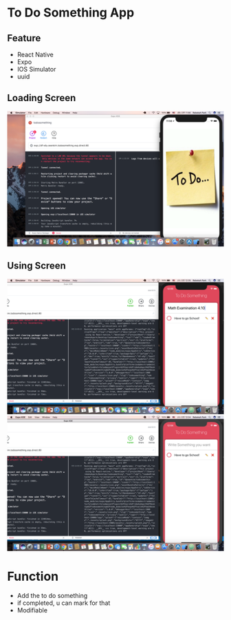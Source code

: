 # To Do Something App

## Feature

- React Native
- Expo
- IOS Simulator
- uuid

## Loading Screen

![PortFolio Screen Shot](/assets/Loading.png?raw=true "Optional Title")

## Using Screen

![PortFolio Screen Shot](/assets/Write.png?raw=true "Optional Title")
![PortFolio Screen Shot](/assets/Writing.png?raw=true "Optional Title")

# Function

- Add the to do something
- if completed, u can mark for that
- Modifiable